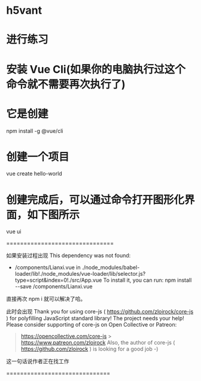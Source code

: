 # h5vant

# 进行练习

# 安装 Vue Cli(如果你的电脑执行过这个命令就不需要再次执行了)

# 它是创建

npm install -g @vue/cli

# 创建一个项目

vue create hello-world

# 创建完成后，可以通过命令打开图形化界面，如下图所示

vue ui

===============================

如果安装过程出现
This dependency was not found:

- /components/Lianxi.vue in ./node_modules/babel-loader/lib!./node_modules/vue-loader/lib/selector.js?type=script&index=0!./src/App.vue
  To install it, you can run: npm install --save /components/Lianxi.vue

直接再次 npm i
就可以解决了哈。

此时会出现
Thank you for using core-js ( https://github.com/zloirock/core-js ) for polyfilling JavaScript standard library!
The project needs your help! Please consider supporting of core-js on Open Collective or Patreon:

> https://opencollective.com/core-js > https://www.patreon.com/zloirock
> Also, the author of core-js ( https://github.com/zloirock ) is looking for a good job -)

这一句话说作者正在找工作

==============================
